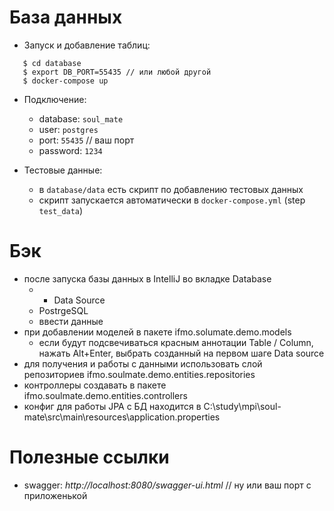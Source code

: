 # База данных

- Запуск и добавление таблиц:
```
   $ cd database
   $ export DB_PORT=55435 // или любой другой
   $ docker-compose up
```

- Подключение:
  - database: `soul_mate`
  - user: `postgres`
  - port: `55435`  // ваш порт
  - password: `1234`
  
- Тестовые данные:
  - в `database/data` есть скрипт по добавлению тестовых данных
  - скрипт запускается автоматически в `docker-compose.yml` (step `test_data`)

# Бэк
- после запуска базы данных в IntelliJ во вкладке Database 
   - + Data Source 
   - PostrgeSQL 
   - ввести данные
- при добавлении моделей в пакете ifmo.solumate.demo.models
   - если будут подсвечиваться красным аннотации Table / Column, нажать Alt+Enter, выбрать созданный на первом шаге Data source
- для получения и работы с данными использовать слой репозиториев ifmo.soulmate.demo.entities.repositories
- контроллеры создавать в пакете ifmo.soulmate.demo.entities.controllers
- конфиг для работы JPA c БД находится в C:\study\mpi\soul-mate\src\main\resources\application.properties


# Полезные ссылки
- swagger: *http://localhost:8080/swagger-ui.html*  // ну или ваш порт с приложенькой
